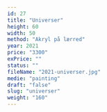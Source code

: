 ```yaml
---
id: 27
title: "Universer"
height: 60
width: 50
method: "Akryl på lærred"
year: 2021
price: "3300"
exPrice: ""
status: ""
fileName: "2021-universer.jpg"
medie: "painting"
draft: "false"
slug: "universer"
weight: "160"
---
```


